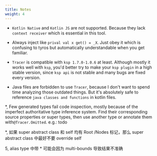 ```yaml
---
title: Notes
weight: 4
---
```


* `Kotlin Native` and `Kotlin JS` are not supported. Because they lack `context receiver` which is
  essential in this tool.

* Always inject like `prival val x get() = _X`. Just obey it which is confusing to tyros but 
  automatically understandable when you get familiar.

* `Tracer` is compatible with `ksp 1.7.0-1.0.6` at least. Although mostly it works well with
`ksp`, you'd better try to make your `ksp plugin` in a high stable version, since `ksp api` is not
stable and many bugs are fixed every version.

* Java files are forbidden to use `Tracer`, because I don't want to spend time analyzing those
outdated things. But it's absolutely safe to reference `java classes and functions` in kotlin files.

*, Few generated types fail code inspection, mostly because of the imperfect authoritative type
inference system. Find their corresponding source properties or super types, then use another type
or annotate them with`@Tracer.Omitted`.
e.g.: todo

*, 如果 super abstract class 和 self 均有 Root /Nodes 标记，那么 super abstract class 中最好不要 override self

5, alias type 中带 * 可能会因为 multi-bounds 导致结果不准确  
